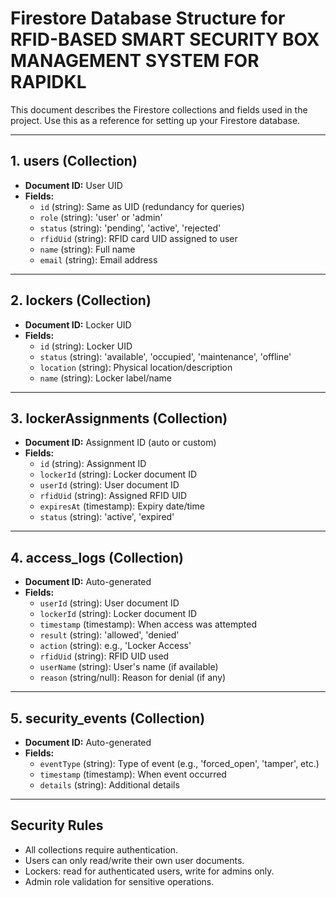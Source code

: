 # Firestore Database Structure for RFID-BASED SMART SECURITY BOX MANAGEMENT SYSTEM FOR RAPIDKL

This document describes the Firestore collections and fields used in the project. Use this as a reference for setting up your Firestore database.

---

## 1. users (Collection)
- **Document ID:** User UID
- **Fields:**
  - `id` (string): Same as UID (redundancy for queries)
  - `role` (string): 'user' or 'admin'
  - `status` (string): 'pending', 'active', 'rejected'
  - `rfidUid` (string): RFID card UID assigned to user
  - `name` (string): Full name
  - `email` (string): Email address

---

## 2. lockers (Collection)
- **Document ID:** Locker UID
- **Fields:**
  - `id` (string): Locker UID
  - `status` (string): 'available', 'occupied', 'maintenance', 'offline'
  - `location` (string): Physical location/description
  - `name` (string): Locker label/name

---

## 3. lockerAssignments (Collection)
- **Document ID:** Assignment ID (auto or custom)
- **Fields:**
  - `id` (string): Assignment ID
  - `lockerId` (string): Locker document ID
  - `userId` (string): User document ID
  - `rfidUid` (string): Assigned RFID UID
  - `expiresAt` (timestamp): Expiry date/time
  - `status` (string): 'active', 'expired'

---

## 4. access_logs (Collection)
- **Document ID:** Auto-generated
- **Fields:**
  - `userId` (string): User document ID
  - `lockerId` (string): Locker document ID
  - `timestamp` (timestamp): When access was attempted
  - `result` (string): 'allowed', 'denied'
  - `action` (string): e.g., 'Locker Access'
  - `rfidUid` (string): RFID UID used
  - `userName` (string): User's name (if available)
  - `reason` (string/null): Reason for denial (if any)

---

## 5. security_events (Collection)
- **Document ID:** Auto-generated
- **Fields:**
  - `eventType` (string): Type of event (e.g., 'forced_open', 'tamper', etc.)
  - `timestamp` (timestamp): When event occurred
  - `details` (string): Additional details

---

## Security Rules
- All collections require authentication.
- Users can only read/write their own user documents.
- Lockers: read for authenticated users, write for admins only.
- Admin role validation for sensitive operations.
